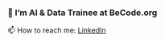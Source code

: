 ### 🌱 I’m AI & Data Trainee at BeCode.org
📫 How to reach me: [LinkedIn](https://www.linkedin.com/in/danil-zhuravlov-a36a632a4/)


<!--
**Danil-Zhuravlov/Danil-Zhuravlov** is a ✨ _special_ ✨ repository because its `README.md` (this file) appears on your GitHub profile.

Here are some ideas to get you started:

- 🔭 I’m currently working on ...
- 🌱 I’m currently learning ...
- 👯 I’m looking to collaborate on ...
- 🤔 I’m looking for help with ...
- 💬 Ask me about ...
- 📫 How to reach me: ...
- 😄 Pronouns: ...
- ⚡ Fun fact: ...
-->
